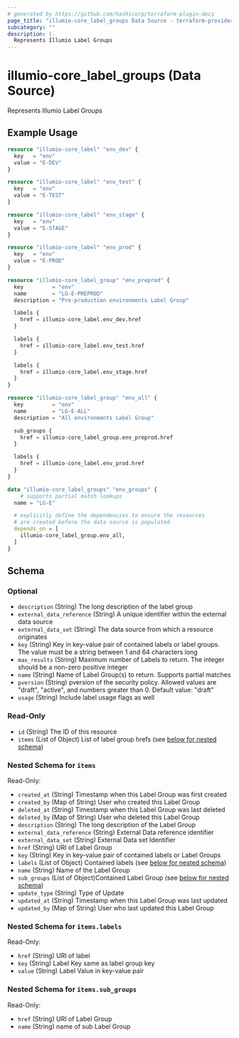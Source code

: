 ```yaml
---
# generated by https://github.com/hashicorp/terraform-plugin-docs
page_title: "illumio-core_label_groups Data Source - terraform-provider-illumio-core"
subcategory: ""
description: |-
  Represents Illumio Label Groups
---
```


# illumio-core_label_groups (Data Source)

Represents Illumio Label Groups

## Example Usage

```terraform
resource "illumio-core_label" "env_dev" {
  key   = "env"
  value = "E-DEV"
}

resource "illumio-core_label" "env_test" {
  key   = "env"
  value = "E-TEST"
}

resource "illumio-core_label" "env_stage" {
  key   = "env"
  value = "E-STAGE"
}

resource "illumio-core_label" "env_prod" {
  key   = "env"
  value = "E-PROD"
}

resource "illumio-core_label_group" "env_preprod" {
  key         = "env"
  name        = "LG-E-PREPROD"
  description = "Pre-production environments Label Group"

  labels {
    href = illumio-core_label.env_dev.href
  }

  labels {
    href = illumio-core_label.env_test.href
  }

  labels {
    href = illumio-core_label.env_stage.href
  }
}

resource "illumio-core_label_group" "env_all" {
  key         = "env"
  name        = "LG-E-ALL"
  description = "All environments Label Group"

  sub_groups {
    href = illumio-core_label_group.env_preprod.href
  }

  labels {
    href = illumio-core_label.env_prod.href
  }
}

data "illumio-core_label_groups" "env_groups" {
	# supports partial match lookups
  name = "LG-E"

  # explicitly define the dependencies to ensure the resources
  # are created before the data source is populated
  depends_on = [
    illumio-core_label_group.env_all,
  ]
}
```

<!-- schema generated by tfplugindocs -->
## Schema

### Optional

- `description` (String) The long description of the label group
- `external_data_reference` (String) A unique identifier within the external data source
- `external_data_set` (String) The data source from which a resource originates
- `key` (String) Key in key-value pair of contained labels or label groups. The value must be a string between 1 and 64 characters long
- `max_results` (String) Maximum number of Labels to return. The integer should be a non-zero positive integer
- `name` (String) Name of Label Group(s) to return. Supports partial matches
- `pversion` (String) pversion of the security policy. Allowed values are "draft", "active", and numbers greater than 0. Default value: "draft"
- `usage` (String) Include label usage flags as well

### Read-Only

- `id` (String) The ID of this resource
- `items` (List of Object) List of label group hrefs (see [below for nested schema](#nestedatt--items))

<a id="nestedatt--items"></a>
### Nested Schema for `items`

Read-Only:


- `created_at` (String) Timestamp when this Label Group was first created
- `created_by` (Map of String) User who created this Label Group
- `deleted_at` (String) Timestamp when this Label Group was last deleted
- `deleted_by` (Map of String) User who deleted this Label Group
- `description` (String) The long description of the Label Group
- `external_data_reference` (String) External Data reference identifier
- `external_data_set` (String) External Data set Identifier
- `href` (String) URI of Label Group
- `key` (String) Key in key-value pair of contained labels or Label Groups
- `labels` (List of Object) Contained labels (see [below for nested schema](#nestedobjatt--items--labels))
- `name` (String) Name of the Label Group
- `sub_groups` (List of Object)Contained Label Group (see [below for nested schema](#nestedobjatt--items--sub_groups))
- `update_type` (String) Type of Update
- `updated_at` (String) Timestamp when this Label Group was last updated
- `updated_by` (Map of String) User who last updated this Label Group

<a id="nestedobjatt--items--labels"></a>
### Nested Schema for `items.labels`

Read-Only:

- `href` (String) URI of label
- `key` (String) Label Key same as label group key
- `value` (String) Label Value in key-value pair


<a id="nestedobjatt--items--sub_groups"></a>
### Nested Schema for `items.sub_groups`

Read-Only:

- `href` (String) URI of Label Group
- `name` (String) name of sub Label Group


